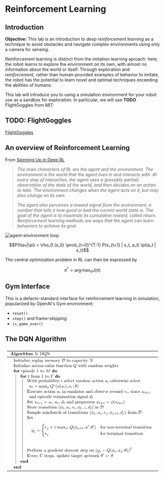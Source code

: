 # Reinforcement Learning

## Introduction

**Objective:** This lab is an introduction to *deep reinforcement learning* as a technique to avoid obstacles and navigate complex environments using only a camera for sensing.

Reinforcement learning is distinct from the imitation learning aproach: here, the robot learns to explore the environment on its own, with almost no information about the world or itself. Through exploration and *reinforcement,* rather than human-provided examples of behavior to imitate, the robot has the potential to learn novel and optimal techniques exceeding the abilities of humans.

This lab will introduce you to using a simulation environment for your robot use as a sandbox for exploration. In particular, we will use **TODO** FlightGoggles from MIT:

## TODO: FlightGoggles

[FlightGoggles](https://github.com/mit-fast/FlightGoggles)


## An overview of Reinforcement Learning

From [Spinning Up in Deep RL](https://spinningup.openai.com/en/latest/spinningup/rl_intro.html)

> *The main characters of RL are the agent and the environment. The environment is the world that the agent lives in and interacts with. At every step of interaction, the agent sees a (possibly partial) observation of the state of the world, and then decides on an action to take. The environment changes when the agent acts on it, but may also change on its own.*
>
> *The agent also perceives a reward signal from the environment, a number that tells it how good or bad the current world state is. The goal of the agent is to maximize its cumulative reward, called return. Reinforcement learning methods are ways that the agent can learn behaviors to achieve its goal.*

![agent-environment loop](https://spinningup.openai.com/en/latest/_images/rl_diagram_transparent_bg.png)




$$P(\tau|\pi) = \rho_0 (s_0) \prod_{t=0}^{T-1} P(s_{t+1} | s_t, a_t) \pi(a_t | s_t)$$


<!-- The expected return (for whichever measure), denoted by $J(\pi)$ , is then:

$$J(\pi) = \int_{\tau} P(\tau|\pi) R(\tau) = \underE{\tau\sim \pi}{R(\tau)}$$
-->

The central optimization problem in RL can then be expressed by



$$\pi^* = \arg \max_{\pi} J(\pi)$$

## Gym Interface

This is a defacto-standard interface for reinforcement learning in simulation, popularized by OpenAI's Gym environment:



* `reset()`
* `step()` and frame-skipping
* `is_game_over()`


## The DQN Algorithm

![dqn](img/dqn.png)